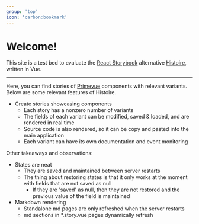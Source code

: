 ```yaml
---
group: 'top'
icon: 'carbon:bookmark'
---
```


# Welcome!

This site is a test bed to evaluate the [React Storybook](https://storybook.js.org) alternative [Histoire](https://histoire.dev), written in Vue. 

---

Here, you can find stories of [Primevue](https://primevue.org) components with relevant variants. Below are some relevant features of Histoire. 

- Create stories showcasing components
    - Each story has a nonzero number of variants
    - The fields of each variant can be modified, saved & loaded, and are rendered in real time
    - Source code is also rendered, so it can be copy and pasted into the main application
    - Each variant can have its own documentation and event monitoring

Other takeaways and observations:

- States are neat
    - They are saved and maintained between server restarts
    - The thing about restoring states is that it only works at the moment with fields that are not saved as null
        - If they are 'saved' as null, then they are not restored and the previous value of the field is maintained
- Markdown rendering
    - Standalone md pages are only refreshed when the server restarts
    - md sections in *.story.vue pages dynamically refresh
